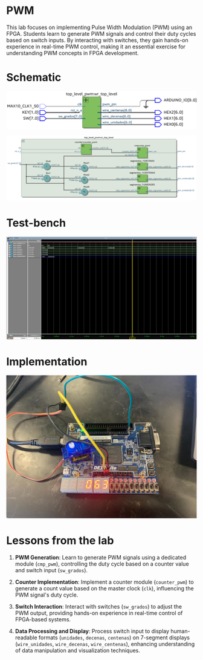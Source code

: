 # PWM

This lab focuses on implementing Pulse Width Modulation (PWM) using an FPGA. Students learn to generate PWM signals and control their duty cycles based on switch inputs. By interacting with switches, they gain hands-on experience in real-time PWM control, making it an essential exercise for understanding PWM concepts in FPGA development.

# Schematic
![alt text](RTL_top_schematic.png)

![alt text](RTL_inner_schematic.png)

# Test-bench
![alt text](testbench.png)

# Implementation
![alt text](implementation.jpg)

# Lessons from the lab
1. **PWM Generation**: Learn to generate PWM signals using a dedicated module (`cmp_pwm`), controlling the duty cycle based on a counter value and switch input (`sw_grados`).

2. **Counter Implementation**: Implement a counter module (`counter_pwm`) to generate a count value based on the master clock (`clk`), influencing the PWM signal's duty cycle.

3. **Switch Interaction**: Interact with switches (`sw_grados`) to adjust the PWM output, providing hands-on experience in real-time control of FPGA-based systems.

4. **Data Processing and Display**: Process switch input to display human-readable formats (`unidades`, `decenas`, `centenas`) on 7-segment displays (`wire_unidades`, `wire_decenas`, `wire_centenas`), enhancing understanding of data manipulation and visualization techniques.